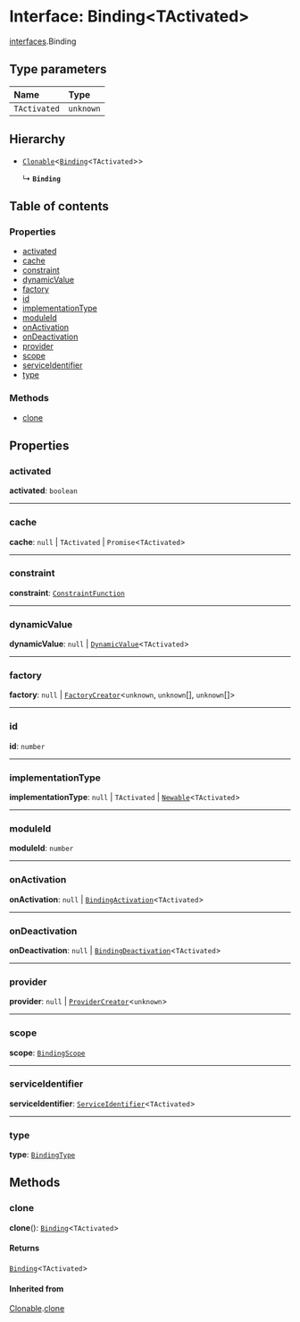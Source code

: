 # Interface: Binding\<TActivated>

[interfaces](/en/auto-docs/editor/modules/interfaces.md).Binding

## Type parameters

| Name | Type |
| :------ | :------ |
| `TActivated` | `unknown` |

## Hierarchy

* [`Clonable`](/en/auto-docs/editor/interfaces/interfaces.Clonable.md)<[`Binding`](/en/auto-docs/editor/interfaces/interfaces.Binding.md)<`TActivated`>>

  ↳ **`Binding`**

## Table of contents

### Properties

* [activated](/en/auto-docs/editor/interfaces/interfaces.Binding.md#activated)
* [cache](/en/auto-docs/editor/interfaces/interfaces.Binding.md#cache)
* [constraint](/en/auto-docs/editor/interfaces/interfaces.Binding.md#constraint)
* [dynamicValue](/en/auto-docs/editor/interfaces/interfaces.Binding.md#dynamicvalue)
* [factory](/en/auto-docs/editor/interfaces/interfaces.Binding.md#factory)
* [id](/en/auto-docs/editor/interfaces/interfaces.Binding.md#id)
* [implementationType](/en/auto-docs/editor/interfaces/interfaces.Binding.md#implementationtype)
* [moduleId](/en/auto-docs/editor/interfaces/interfaces.Binding.md#moduleid)
* [onActivation](/en/auto-docs/editor/interfaces/interfaces.Binding.md#onactivation)
* [onDeactivation](/en/auto-docs/editor/interfaces/interfaces.Binding.md#ondeactivation)
* [provider](/en/auto-docs/editor/interfaces/interfaces.Binding.md#provider)
* [scope](/en/auto-docs/editor/interfaces/interfaces.Binding.md#scope)
* [serviceIdentifier](/en/auto-docs/editor/interfaces/interfaces.Binding.md#serviceidentifier)
* [type](/en/auto-docs/editor/interfaces/interfaces.Binding.md#type)

### Methods

* [clone](/en/auto-docs/editor/interfaces/interfaces.Binding.md#clone)

## Properties

### activated

**activated**: `boolean`

***

### cache

**cache**: `null` | `TActivated` | `Promise`<`TActivated`>

***

### constraint

**constraint**: [`ConstraintFunction`](/en/auto-docs/editor/interfaces/interfaces.ConstraintFunction.md)

***

### dynamicValue

**dynamicValue**: `null` | [`DynamicValue`](/en/auto-docs/editor/types/interfaces.DynamicValue.md)<`TActivated`>

***

### factory

**factory**: `null` | [`FactoryCreator`](/en/auto-docs/editor/types/interfaces.FactoryCreator.md)<`unknown`, `unknown`\[], `unknown`\[]>

***

### id

**id**: `number`

***

### implementationType

**implementationType**: `null` | `TActivated` | [`Newable`](/en/auto-docs/editor/types/interfaces.Newable.md)<`TActivated`>

***

### moduleId

**moduleId**: `number`

***

### onActivation

**onActivation**: `null` | [`BindingActivation`](/en/auto-docs/editor/types/interfaces.BindingActivation.md)<`TActivated`>

***

### onDeactivation

**onDeactivation**: `null` | [`BindingDeactivation`](/en/auto-docs/editor/types/interfaces.BindingDeactivation.md)<`TActivated`>

***

### provider

**provider**: `null` | [`ProviderCreator`](/en/auto-docs/editor/types/interfaces.ProviderCreator.md)<`unknown`>

***

### scope

**scope**: [`BindingScope`](/en/auto-docs/editor/types/interfaces.BindingScope.md)

***

### serviceIdentifier

**serviceIdentifier**: [`ServiceIdentifier`](/en/auto-docs/editor/types/interfaces.ServiceIdentifier.md)<`TActivated`>

***

### type

**type**: [`BindingType`](/en/auto-docs/editor/types/interfaces.BindingType.md)

## Methods

### clone

**clone**(): [`Binding`](/en/auto-docs/editor/interfaces/interfaces.Binding.md)<`TActivated`>

#### Returns

[`Binding`](/en/auto-docs/editor/interfaces/interfaces.Binding.md)<`TActivated`>

#### Inherited from

[Clonable](/en/auto-docs/editor/interfaces/interfaces.Clonable.md).[clone](/en/auto-docs/editor/interfaces/interfaces.Clonable.md#clone)
